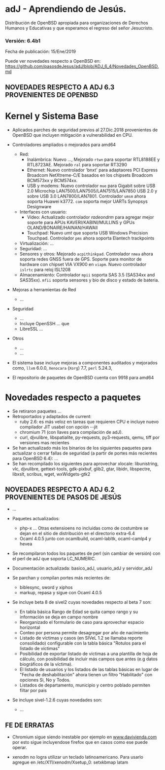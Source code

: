 # adJ - Aprendiendo de Jesús.
Distribución de OpenBSD apropiada para organizaciones de Derechos Humanos
y Educativas y que esperamos el regreso del señor Jesucristo.

### Versión: 6.4b1
Fecha de publicación: 15/Ene/2019

Puede ver novedades respecto a OpenBSD en:
  <https://github.com/pasosdeJesus/adJ/blob/ADJ_6_4/Novedades_OpenBSD.md>

## NOVEDADES RESPECTO A ADJ 6.3 PROVENIENTES DE OPENBSD

# Kernel y Sistema Base

* Aplicados parches de seguridad previos al 27.Dic.2018 provenientes de 
  OpenBSD que incluyen mitigación a vulnerabilidad en CPU.
* Controladores ampliados o mejorados para amd64
	* Red:
		* Inalámbrica: Nuevo ..., Mejorado `rtwn` para soportar 
	          RTL8188EE y RTL8723AE. Mejorado `ral` para soportar
		  RT3290
		* Ethernet: Nuevo controlador 'bnxt' para adaptaores PCI 
		  Express Broadcom NetXtreme-C/E basados en los chipsets 
		  Broadcom BCM573xx y BCM574xx.
		* USB y modems: Nuevo controlador `mue` para Gigabit sobre 			  USB 2.0 Microchip LAN7500/LAN7505/LAN7515/LAN7850 USB 2.0 y 
		  sobre USB 3.0 LAN7800/LAN7801. Controlador `umsm` ahora
	 	  soporta Huawei k3772. `com`  soporta mejor UARTs Synopsys 
		  Designware 
	* Interfaces con usuario:
		* Vídeo: Actualizado controlador *radeondrm* para agregar
 		  mejor soporte para APUs KAVERI/KABINI/MULLINS y GPUs 
		  OLAND/BONAIRE/HAINAN/HAWAII
		* Touchpad: Nuevo *umt* que soporta USB Windows Precision 
		  Touchpad. Controlador `pms` ahora soporta Elantech 
		  trackpoints
	* Virtualización: ...
	* Seguridad: ...
	* Sensores y otros: Mejorado `acpithinkpad`. Controlador `nmea` ahora 
	  soporta redes GNSS fuera de GPS. Soporte para monitor de hardware con
	  chipset VIA VX900  en `viapm`. Nuevo controlador `islrtc` para 
	  reloj ISL1208
	* Almacenamiento: Controlador `mpii` soporta SAS 3.5 (SAS34xx and 
	  SAS35xx).  `mfii` soporta sensores y bio de disco y estado de bateria.
	
* Mejoras a herramientas de Red
	* ...
* Seguridad
	* ...
	* Incluye OpenSSH ... que
	* LibreSSL ...

* Otros
	* ...
	* ...

* El sistema base incluye mejoras a componentes auditados y mejorados 
  como, ```llvm``` 6.0.0,  ```Xenocara``` (```Xorg```) 7.7, ```perl``` 5.24.3, 
* El repositorio de paquetes de OpenBSD cuenta con 9918 para amd64


# Novedades respecto a paquetes 

* Se retiraron paquetes ...
* Retroportados y adaptados de current: 
	* ruby 2.6: es más veloz en tareas que requieren CPU e incluye
		nuevo compilador JIT usabel con opción --jit
	*  chromium 71 (con llaves para compilación de adJ).
	* curl, djvulibre, libspatialite, py-requests, py3-requests,
	  qemu, tiff por versiones mas recientes
* Se han actualizado más los binarios de los siguientes paquetes para
  actualizar o cerrar fallas de seguridad (a partir de portes más recientes 
  para OpenBSD 6.4): ...
* Se han recompilado los siguientes para aprovechar xlocale: libunistring, 
  vlc, djvulibre, gettext-tools, gdk-pixbuf, glib2, gtar, libidn, 
  libspectre, libxslt, scribus, wget, wxWidgets-gtk2


## NOVEDADES RESPECTO A ADJ 6.2 PROVENIENTES DE PASOS DE JESÚS

* ...
* Paquetes actualizados:
	- php-x ...
		Otras extensioens
		no incluidas como de costumbre se dejan en el sitio de 
		distribución en el directorio extra-6.4
	- Ocaml 4.0.5 junto con ocamlbuild, ocaml-labltk, ocaml-camlp4 y hevea

* Se recompilaron todos los paquetes de perl (sin cambiar de versión) con
  el perl de adJ que soporta LC_NUMERIC.  

* Documentación actualizada: basico_adJ, usuario_adJ y servidor_adJ

* Se parchan y compilan portes más recientes de:
	- biblesync, sword y xiphos
	- markup, repasa y sigue con Ocaml 4.0.5

* Se incluye beta 8 de sivel2 cuyas novedades respecto al beta 7 son:
  * En tabla básica Rango de Edad se quita campo rango y su información se 
    deja en campo nombre
  * Reorganizado el formulario de caso para aprovechar espacio horizontal
  * Conteo por persona permite desagregar por año de nacimiento
  * Listado de víctimas y casos (en SIVeL 1.2 se llamaba reporte consolidado)
    configurable con la tabla básica "Rotulos para el listado de víctimas"
  * Posibilidad de exportar listado de víctimas a una plantilla
    de hoja de cálculo, con posibilidad de incluir más campos que antes (e.g
    datos biográficos de la víctima).
  * El listado de usuarios y los listados de las tablas básicas en lugar de 
    "Fecha de deshabilitación" ahora tienen un filtro "Habilitado" con 
    opciones Si, No y Todos.
  * Listados de departamento, municipio y centro poblado permiten filtar 
    por pais 

* Se incluye sivel-1.2.6 cuyas novedades son:
  * ...


## FE DE ERRATAS

- Chromium sigue siendo inestable por ejemplo en www.davivienda.com
  por esto sigue incluyendose firefox que en casos como ese puede operar.

- xenodm no logra utilizar un teclado latinoamericano.  Para usarlo
  agregue en /etc/X11/xenodm/Xsetup_0:
  setxkbmap latam

